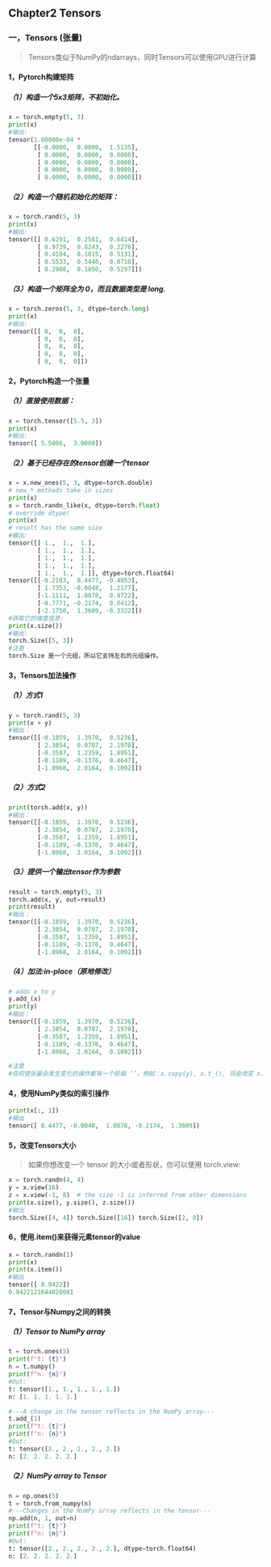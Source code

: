 ## Chapter2 Tensors
### 一，Tensors (张量)
> Tensors类似于NumPy的ndarrays，同时Tensors可以使用GPU进行计算

#### 1，Pytorch构建矩阵
##### （1）构造一个5x3矩阵，不初始化。
~~~py
x = torch.empty(5, 3)
print(x)
#输出:
tensor(1.00000e-04 *
       [[-0.0000,  0.0000,  1.5135],
        [ 0.0000,  0.0000,  0.0000],
        [ 0.0000,  0.0000,  0.0000],
        [ 0.0000,  0.0000,  0.0000],
        [ 0.0000,  0.0000,  0.0000]])
~~~
##### （2）构造一个随机初始化的矩阵：
~~~py
x = torch.rand(5, 3)
print(x)
#输出:
tensor([[ 0.6291,  0.2581,  0.6414],
        [ 0.9739,  0.8243,  0.2276],
        [ 0.4184,  0.1815,  0.5131],
        [ 0.5533,  0.5440,  0.0718],
        [ 0.2908,  0.1850,  0.5297]])
~~~
##### （3）构造一个矩阵全为 0，而且数据类型是 long.
~~~py
x = torch.zeros(5, 3, dtype=torch.long)
print(x)
#输出:
tensor([[ 0,  0,  0],
        [ 0,  0,  0],
        [ 0,  0,  0],
        [ 0,  0,  0],
        [ 0,  0,  0]])
~~~

#### 2，Pytorch构造一个张量
##### （1）直接使用数据：
~~~py
x = torch.tensor([5.5, 3])
print(x)
#输出:
tensor([ 5.5000,  3.0000])
~~~

##### （2）基于已经存在的tensor创建一个tensor
~~~py
x = x.new_ones(5, 3, dtype=torch.double)      
# new_* methods take in sizes
print(x)
x = torch.randn_like(x, dtype=torch.float)    
# override dtype!
print(x)                                      
# result has the same size
#输出:
tensor([[ 1.,  1.,  1.],
        [ 1.,  1.,  1.],
        [ 1.,  1.,  1.],
        [ 1.,  1.,  1.],
        [ 1.,  1.,  1.]], dtype=torch.float64)
tensor([[-0.2183,  0.4477, -0.4053],
        [ 1.7353, -0.0048,  1.2177],
        [-1.1111,  1.0878,  0.9722],
        [-0.7771, -0.2174,  0.0412],
        [-2.1750,  1.3609, -0.3322]])
#获取它的维度信息:
print(x.size())
#输出:
torch.Size([5, 3])
#注意
torch.Size 是一个元组，所以它支持左右的元组操作。
~~~

#### 3，Tensors加法操作
##### （1）方式1
~~~py
y = torch.rand(5, 3)
print(x + y)
#输出：
tensor([[-0.1859,  1.3970,  0.5236],
        [ 2.3854,  0.0707,  2.1970],
        [-0.3587,  1.2359,  1.8951],
        [-0.1189, -0.1376,  0.4647],
        [-1.8968,  2.0164,  0.1092]])
~~~
##### （2）方式2
~~~py
print(torch.add(x, y))
#输出：
tensor([[-0.1859,  1.3970,  0.5236],
        [ 2.3854,  0.0707,  2.1970],
        [-0.3587,  1.2359,  1.8951],
        [-0.1189, -0.1376,  0.4647],
        [-1.8968,  2.0164,  0.1092]])
~~~
##### （3）提供一个输出tensor作为参数
~~~py
result = torch.empty(5, 3)
torch.add(x, y, out=result)
print(result)
#输出：
tensor([[-0.1859,  1.3970,  0.5236],
        [ 2.3854,  0.0707,  2.1970],
        [-0.3587,  1.2359,  1.8951],
        [-0.1189, -0.1376,  0.4647],
        [-1.8968,  2.0164,  0.1092]])
~~~

##### （4）加法:in-place（原地修改）
~~~py
# adds x to y
y.add_(x)
print(y)
#输出：
tensor([[-0.1859,  1.3970,  0.5236],
        [ 2.3854,  0.0707,  2.1970],
        [-0.3587,  1.2359,  1.8951],
        [-0.1189, -0.1376,  0.4647],
        [-1.8968,  2.0164,  0.1092]])

#注意
#任何使张量会发生变化的操作都有一个前缀 ‘’。例如：x.copy(y), x.t_(), 将会改变 x.
~~~

#### 4，使用NumPy类似的索引操作
~~~py
print(x[:, 1])
#输出
tensor([ 0.4477, -0.0048,  1.0878, -0.2174,  1.3609])
~~~

#### 5，改变Tensors大小
> 如果你想改变一个 tensor 的大小或者形状，你可以使用 torch.view:
~~~py
x = torch.randn(4, 4)
y = x.view(16)
z = x.view(-1, 8)  # the size -1 is inferred from other dimensions
print(x.size(), y.size(), z.size())
#输出
torch.Size([4, 4]) torch.Size([16]) torch.Size([2, 8])
~~~
#### 6，使用.item()来获得元素tensor的value
~~~py
x = torch.randn(1)
print(x)
print(x.item())
#输出
tensor([ 0.9422])
0.9422121644020081
~~~

#### 7，Tensor与Numpy之间的转换

##### （1）Tensor to NumPy array
~~~py
t = torch.ones(5)
print(f"t: {t}")
n = t.numpy()
print(f"n: {n}")
#Out:
t: tensor([1., 1., 1., 1., 1.])
n: [1. 1. 1. 1. 1.]

#---A change in the tensor reflects in the NumPy array---
t.add_(1)
print(f"t: {t}")
print(f"n: {n}")
#Out:
t: tensor([2., 2., 2., 2., 2.])
n: [2. 2. 2. 2. 2.]
~~~

##### （2）NumPy array to Tensor
~~~py
n = np.ones(5)
t = torch.from_numpy(n)
#---Changes in the NumPy array reflects in the tensor---
np.add(n, 1, out=n)
print(f"t: {t}")
print(f"n: {n}")
#Out:
t: tensor([2., 2., 2., 2., 2.], dtype=torch.float64)
n: [2. 2. 2. 2. 2.]